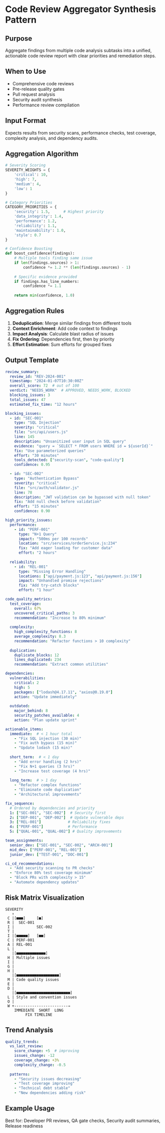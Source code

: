 # Code Review Aggregator Synthesis Pattern

## Purpose
Aggregate findings from multiple code analysis subtasks into a unified, actionable code review report with clear priorities and remediation steps.

## When to Use
- Comprehensive code reviews
- Pre-release quality gates
- Pull request analysis
- Security audit synthesis
- Performance review compilation

## Input Format
Expects results from security scans, performance checks, test coverage, complexity analysis, and dependency audits.

## Aggregation Algorithm

```python
# Severity Scoring
SEVERITY_WEIGHTS = {
    'critical': 10,
    'high': 7,
    'medium': 4,
    'low': 1
}

# Category Priorities
CATEGORY_PRIORITIES = {
    'security': 1.5,      # Highest priority
    'data_integrity': 1.4,
    'performance': 1.2,
    'reliability': 1.1,
    'maintainability': 1.0,
    'style': 0.7
}

# Confidence Boosting
def boost_confidence(findings):
    # Multiple tools finding same issue
    if len(findings.sources) > 1:
        confidence *= 1.2 ** (len(findings.sources) - 1)
    
    # Specific evidence provided
    if findings.has_line_numbers:
        confidence *= 1.1
    
    return min(confidence, 1.0)
```

## Aggregation Rules

1. **Deduplication**: Merge similar findings from different tools
2. **Context Enrichment**: Add code context to findings
3. **Impact Analysis**: Calculate blast radius of issues
4. **Fix Ordering**: Dependencies first, then by priority
5. **Effort Estimation**: Sum efforts for grouped fixes

## Output Template

```yaml
review_summary:
  review_id: "REV-2024-001"
  timestamp: "2024-01-07T10:30:00Z"
  overall_score: 72  # out of 100
  verdict: "NEEDS_WORK"  # APPROVED, NEEDS_WORK, BLOCKED
  blocking_issues: 3
  total_issues: 47
  estimated_fix_time: "12 hours"

blocking_issues:
  - id: "SEC-001"
    type: "SQL Injection"
    severity: "critical"
    file: "src/api/users.js"
    line: 145
    description: "Unsanitized user input in SQL query"
    evidence: "query = `SELECT * FROM users WHERE id = ${userId}`"
    fix: "Use parameterized queries"
    effort: "30 minutes"
    tools_detected: ["security-scan", "code-quality"]
    confidence: 0.95

  - id: "SEC-002"
    type: "Authentication Bypass"
    severity: "critical"
    file: "src/auth/validator.js"
    line: 78
    description: "JWT validation can be bypassed with null token"
    fix: "Add null check before validation"
    effort: "15 minutes"
    confidence: 0.90

high_priority_issues:
  performance:
    - id: "PERF-001"
      type: "N+1 Query"
      impact: "500ms per 100 records"
      location: "src/services/orderService.js:234"
      fix: "Add eager loading for customer data"
      effort: "2 hours"
  
  reliability:
    - id: "REL-001"
      type: "Missing Error Handling"
      locations: ["api/payment.js:123", "api/payment.js:156"]
      impact: "Unhandled promise rejections"
      fix: "Add try-catch blocks"
      effort: "1 hour"

code_quality_metrics:
  test_coverage:
    overall: 67%
    uncovered_critical_paths: 3
    recommendation: "Increase to 80% minimum"
  
  complexity:
    high_complexity_functions: 8
    average_complexity: 8.3
    recommendation: "Refactor functions > 10 complexity"
  
  duplication:
    duplicate_blocks: 12
    lines_duplicated: 234
    recommendation: "Extract common utilities"

dependencies:
  vulnerabilities:
    critical: 2
    high: 5
    packages: ["lodash@4.17.11", "axios@0.19.0"]
    action: "Update immediately"
  
  outdated:
    major_behind: 8
    security_patches_available: 4
    action: "Plan update sprint"

actionable_items:
  immediate:  # < 1 hour total
    - "Fix SQL injection (30 min)"
    - "Fix auth bypass (15 min)"
    - "Update lodash (15 min)"
  
  short_term:  # < 1 day
    - "Add error handling (2 hrs)"
    - "Fix N+1 queries (3 hrs)"
    - "Increase test coverage (4 hrs)"
  
  long_term:  # > 1 day
    - "Refactor complex functions"
    - "Eliminate code duplication"
    - "Architectural improvements"

fix_sequence:
  # Ordered by dependencies and priority
  1: ["SEC-001", "SEC-002"]  # Security first
  2: ["DEP-001", "DEP-002"]  # Update vulnerable deps
  3: ["REL-001"]            # Reliability fixes
  4: ["PERF-001"]           # Performance
  5: ["QUAL-001", "QUAL-002"] # Quality improvements

team_assignments:
  senior_dev: ["SEC-001", "SEC-002", "ARCH-001"]
  mid_dev: ["PERF-001", "REL-001"]
  junior_dev: ["TEST-001", "DOC-001"]

ci_cd_recommendations:
  - "Add security scanning to PR checks"
  - "Enforce 80% test coverage minimum"
  - "Block PRs with complexity > 15"
  - "Automate dependency updates"
```

## Risk Matrix Visualization

```
SEVERITY
   ↑
 C |[■■■]     [■]
 R |  SEC-001
 I |          SEC-002
 T |
 I |[■■■■■]   [■■]
 C | PERF-001
 A | REL-001
 L |
   |[■■■■■■■■■■■■■]
 H | Multiple issues
 I |
 G |
 H |
   |[■■■■■■■■■■■■■■■■■■■]
 M | Code quality issues
 E |
 D |
   |[■■■■■■■■■■■■■■■■■■■■■■■■]
 L | Style and convention issues
 O |
 W +------------------------→
    IMMEDIATE  SHORT  LONG
         FIX TIMELINE
```

## Trend Analysis

```yaml
quality_trends:
  vs_last_review:
    score_change: +5  # improving
    issues_change: -12
    coverage_change: +3%
    complexity_change: -0.5
  
  patterns:
    - "Security issues decreasing"
    - "Test coverage improving"
    - "Technical debt stable"
    - "New dependencies adding risk"
```

## Example Usage
Best for: Developer PR reviews, QA gate checks, Security audit summaries, Release readiness
